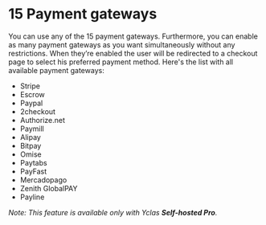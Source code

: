 # 15 Payment gateways

You can use any of the 15 payment gateways. Furthermore, you can enable as many payment gateways as you want simultaneously without any restrictions. When they’re enabled the user will be redirected to a checkout page to select his preferred payment method. Here's the list with all available payment gateways:

-   Stripe
-   Escrow
-   Paypal
-   2checkout
-   Authorize.net
-   Paymill
-   Alipay
-   Bitpay
-   Omise
-   Paytabs
-   PayFast
-   Mercadopago
-   Zenith GlobalPAY
-   Payline

*Note: This feature is available only with Yclas **Self-hosted Pro**.*
